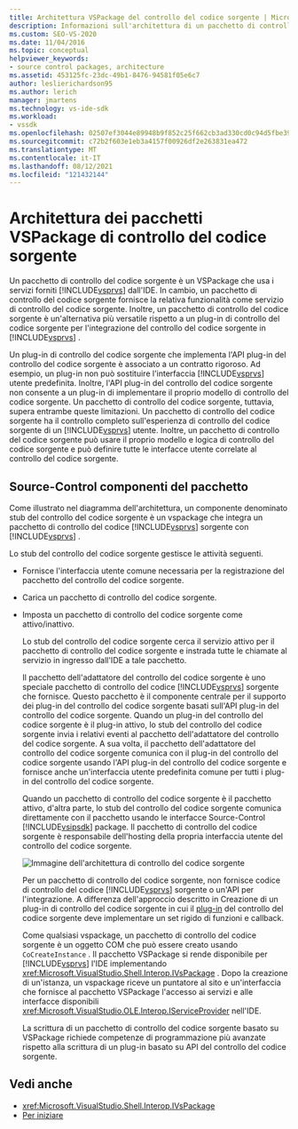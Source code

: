 ```yaml
---
title: Architettura VSPackage del controllo del codice sorgente | Microsoft Docs
description: Informazioni sull'architettura di un pacchetto di controllo del codice sorgente, ovvero un pacchetto VSPackage che fornisce funzionalità per Visual Studio come servizio di controllo del codice sorgente.
ms.custom: SEO-VS-2020
ms.date: 11/04/2016
ms.topic: conceptual
helpviewer_keywords:
- source control packages, architecture
ms.assetid: 453125fc-23dc-49b1-8476-94581f05e6c7
author: leslierichardson95
ms.author: lerich
manager: jmartens
ms.technology: vs-ide-sdk
ms.workload:
- vssdk
ms.openlocfilehash: 02507ef3044e89948b9f852c25f662cb3ad330cd0c94d5fbe3985ff295e28d36
ms.sourcegitcommit: c72b2f603e1eb3a4157f00926df2e263831ea472
ms.translationtype: MT
ms.contentlocale: it-IT
ms.lasthandoff: 08/12/2021
ms.locfileid: "121432144"
---
```

# <a name="source-control-vspackage-architecture"></a>Architettura dei pacchetti VSPackage di controllo del codice sorgente
Un pacchetto di controllo del codice sorgente è un VSPackage che usa i servizi forniti [!INCLUDE[vsprvs](../../code-quality/includes/vsprvs_md.md)] dall'IDE. In cambio, un pacchetto di controllo del codice sorgente fornisce la relativa funzionalità come servizio di controllo del codice sorgente. Inoltre, un pacchetto di controllo del codice sorgente è un'alternativa più versatile rispetto a un plug-in di controllo del codice sorgente per l'integrazione del controllo del codice sorgente in [!INCLUDE[vsprvs](../../code-quality/includes/vsprvs_md.md)] .

 Un plug-in di controllo del codice sorgente che implementa l'API plug-in del controllo del codice sorgente è associato a un contratto rigoroso. Ad esempio, un plug-in non può sostituire l'interfaccia [!INCLUDE[vsprvs](../../code-quality/includes/vsprvs_md.md)] utente predefinita. Inoltre, l'API plug-in del controllo del codice sorgente non consente a un plug-in di implementare il proprio modello di controllo del codice sorgente. Un pacchetto di controllo del codice sorgente, tuttavia, supera entrambe queste limitazioni. Un pacchetto di controllo del codice sorgente ha il controllo completo sull'esperienza di controllo del codice sorgente di un [!INCLUDE[vsprvs](../../code-quality/includes/vsprvs_md.md)] utente. Inoltre, un pacchetto di controllo del codice sorgente può usare il proprio modello e logica di controllo del codice sorgente e può definire tutte le interfacce utente correlate al controllo del codice sorgente.

## <a name="source-control-package-components"></a>Source-Control componenti del pacchetto
 Come illustrato nel diagramma dell'architettura, un componente denominato stub del controllo del codice sorgente è un vspackage che integra un pacchetto di controllo del codice [!INCLUDE[vsprvs](../../code-quality/includes/vsprvs_md.md)] sorgente con [!INCLUDE[vsprvs](../../code-quality/includes/vsprvs_md.md)] .

 Lo stub del controllo del codice sorgente gestisce le attività seguenti.

- Fornisce l'interfaccia utente comune necessaria per la registrazione del pacchetto del controllo del codice sorgente.

- Carica un pacchetto di controllo del codice sorgente.

- Imposta un pacchetto di controllo del codice sorgente come attivo/inattivo.

  Lo stub del controllo del codice sorgente cerca il servizio attivo per il pacchetto di controllo del codice sorgente e instrada tutte le chiamate al servizio in ingresso dall'IDE a tale pacchetto.

  Il pacchetto dell'adattatore del controllo del codice sorgente è uno speciale pacchetto di controllo del codice [!INCLUDE[vsprvs](../../code-quality/includes/vsprvs_md.md)] sorgente che fornisce. Questo pacchetto è il componente centrale per il supporto dei plug-in del controllo del codice sorgente basati sull'API plug-in del controllo del codice sorgente. Quando un plug-in del controllo del codice sorgente è il plug-in attivo, lo stub del controllo del codice sorgente invia i relativi eventi al pacchetto dell'adattatore del controllo del codice sorgente. A sua volta, il pacchetto dell'adattatore del controllo del codice sorgente comunica con il plug-in del controllo del codice sorgente usando l'API plug-in del controllo del codice sorgente e fornisce anche un'interfaccia utente predefinita comune per tutti i plug-in del controllo del codice sorgente.

  Quando un pacchetto di controllo del codice sorgente è il pacchetto attivo, d'altra parte, lo stub del controllo del codice sorgente comunica direttamente con il pacchetto usando le interfacce Source-Control [!INCLUDE[vsipsdk](../../extensibility/includes/vsipsdk_md.md)] package. Il pacchetto di controllo del codice sorgente è responsabile dell'hosting della propria interfaccia utente del controllo del codice sorgente.

  ![Immagine dell'architettura di controllo del codice sorgente](../../extensibility/internals/media/vsipsccarch.gif "VSIPSCCArch")

  Per un pacchetto di controllo del codice sorgente, non fornisce codice di controllo del codice [!INCLUDE[vsprvs](../../code-quality/includes/vsprvs_md.md)] sorgente o un'API per l'integrazione. A differenza dell'approccio descritto in Creazione di un plug-in di controllo del codice sorgente in cui il [plug-in](../../extensibility/internals/creating-a-source-control-plug-in.md) del controllo del codice sorgente deve implementare un set rigido di funzioni e callback.

  Come qualsiasi vspackage, un pacchetto di controllo del codice sorgente è un oggetto COM che può essere creato usando `CoCreateInstance` . Il pacchetto VSPackage si rende disponibile per [!INCLUDE[vsprvs](../../code-quality/includes/vsprvs_md.md)] l'IDE implementando <xref:Microsoft.VisualStudio.Shell.Interop.IVsPackage> . Dopo la creazione di un'istanza, un vspackage riceve un puntatore al sito e un'interfaccia che fornisce al pacchetto VSPackage l'accesso ai servizi e alle interfacce disponibili <xref:Microsoft.VisualStudio.OLE.Interop.IServiceProvider> nell'IDE.

  La scrittura di un pacchetto di controllo del codice sorgente basato su VSPackage richiede competenze di programmazione più avanzate rispetto alla scrittura di un plug-in basato su API del controllo del codice sorgente.

## <a name="see-also"></a>Vedi anche
- <xref:Microsoft.VisualStudio.Shell.Interop.IVsPackage>
- [Per iniziare](../../extensibility/internals/getting-started-with-source-control-vspackages.md)
